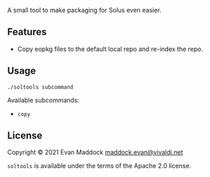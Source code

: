 A small tool to make packaging for Solus even easier.

## Features

- Copy eopkg files to the default local repo and re-index the repo.

## Usage

`./soltools subcommand`

Available subcommands:

- `copy`

## License

Copyright &copy; 2021 Evan Maddock maddock.evan@vivaldi.net

`soltools` is available under the terms of the Apache 2.0 license.

